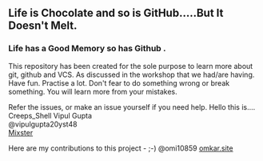 ## Life is Chocolate and so is GitHub.....But It Doesn't Melt.
### Life has a Good Memory so has Github .
This repository has been created for the sole purpose to learn more about git, github and VCS. As discussed in the workshop that we had/are having.
Have fun. Practise a lot. Don't fear to do something wrong or break something.
You will learn more from your mistakes.

Refer the issues, or make an issue yourself if you need help.
Hello this is....
Creeps_Shell
Vipul Gupta  
@vipulgupta20yst48  
[Mixster](www.mixstersite.wordpress.com)

Here are my contributions to this project - ;-)
@omi10859
[omkar.site](omkar.site)
